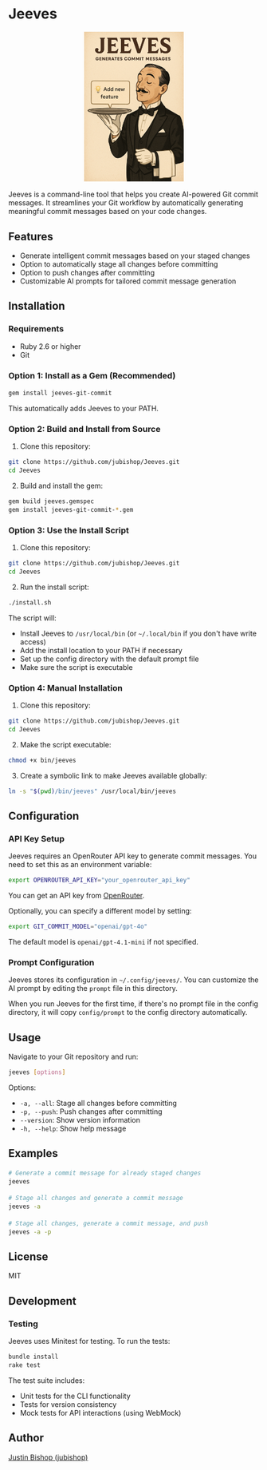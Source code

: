 # Jeeves

<p align="center">
  <img src="assets/jeeves.png" alt="Jeeves Logo" width="200">
</p>

Jeeves is a command-line tool that helps you create AI-powered Git commit messages. It streamlines your Git workflow by automatically generating meaningful commit messages based on your code changes.

## Features

- Generate intelligent commit messages based on your staged changes
- Option to automatically stage all changes before committing
- Option to push changes after committing
- Customizable AI prompts for tailored commit message generation

## Installation

### Requirements

- Ruby 2.6 or higher
- Git

### Option 1: Install as a Gem (Recommended)

```bash
gem install jeeves-git-commit
```

This automatically adds Jeeves to your PATH.

### Option 2: Build and Install from Source

1. Clone this repository:

```bash
git clone https://github.com/jubishop/Jeeves.git
cd Jeeves
```

2. Build and install the gem:

```bash
gem build jeeves.gemspec
gem install jeeves-git-commit-*.gem
```

### Option 3: Use the Install Script

1. Clone this repository:

```bash
git clone https://github.com/jubishop/Jeeves.git
cd Jeeves
```

2. Run the install script:

```bash
./install.sh
```

The script will:
- Install Jeeves to `/usr/local/bin` (or `~/.local/bin` if you don't have write access)
- Add the install location to your PATH if necessary
- Set up the config directory with the default prompt file
- Make sure the script is executable

### Option 4: Manual Installation

1. Clone this repository:

```bash
git clone https://github.com/jubishop/Jeeves.git
cd Jeeves
```

2. Make the script executable:

```bash
chmod +x bin/jeeves
```

3. Create a symbolic link to make Jeeves available globally:

```bash
ln -s "$(pwd)/bin/jeeves" /usr/local/bin/jeeves
```

## Configuration

### API Key Setup

Jeeves requires an OpenRouter API key to generate commit messages. You need to set this as an environment variable:

```bash
export OPENROUTER_API_KEY="your_openrouter_api_key"
```

You can get an API key from [OpenRouter](https://openrouter.ai/).

Optionally, you can specify a different model by setting:

```bash
export GIT_COMMIT_MODEL="openai/gpt-4o"
```

The default model is `openai/gpt-4.1-mini` if not specified.

### Prompt Configuration

Jeeves stores its configuration in `~/.config/jeeves/`. You can customize the AI prompt by editing the `prompt` file in this directory.

When you run Jeeves for the first time, if there's no prompt file in the config directory, it will copy `config/prompt` to the config directory automatically.

## Usage

Navigate to your Git repository and run:

```bash
jeeves [options]
```

Options:

- `-a, --all`: Stage all changes before committing
- `-p, --push`: Push changes after committing
- `--version`: Show version information
- `-h, --help`: Show help message

## Examples

```bash
# Generate a commit message for already staged changes
jeeves

# Stage all changes and generate a commit message
jeeves -a

# Stage all changes, generate a commit message, and push
jeeves -a -p
```

## License

MIT

## Development

### Testing

Jeeves uses Minitest for testing. To run the tests:

```bash
bundle install
rake test
```

The test suite includes:
- Unit tests for the CLI functionality
- Tests for version consistency
- Mock tests for API interactions (using WebMock)

## Author

[Justin Bishop (jubishop)](https://github.com/jubishop)
